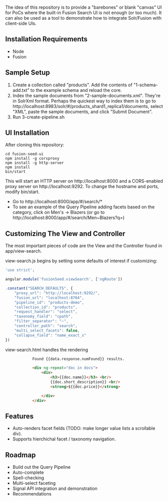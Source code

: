 

The idea of this repository is to provide a "barebones" or blank "canvas" UI for PoCs where the built-in Fusion Search UI is not enough (or too much). It can also be used as a tool to demonstrate how to integrate Solr/Fusion with client-side UIs.

## Installation Requirements
* Node
* Fusion

## Sample Setup
1. Create a collection called "products". Add the contents of "1-schema-add.txt" to the example schema and reload the core.
2. Index the sample documents from "2-sample-documents.xml". They're in SolrXml format. Perhaps the quickest way to index them is to go to http://localhost:8983/solr/#/products_shard1_replica1/documents, select "XML", paste the sample documents, and click "Submit Document".
3. Run 3-create-pipeline.sh 

## UI Installation
After cloning this repository:

~~~
cd fusion-seed-ui
npm install -g corsproxy
npm install -g http-server
npm install
bin/start
~~~
This will start an HTTP server on http://localhost:8000 and a CORS-enabled proxy server on http://localhost:9292. To change the hostname and ports, modify bin/start.

* Go to http://localhost:8000/app/#/search/*
* To see an example of the Query Pipeline adding facets based on the category, click on Men's -> Blazers (or go to http://localhost:8000/app/#/search/Men~Blazers?q=)

## Customizing The View and Controller
The most important pieces of code are the View and the Controller found in app/view-search. 

view-search.js begins by setting some defaults of interest if customizing:

~~~javascript
'use strict';

angular.module('fusionSeed.viewSearch', ['ngRoute'])

.constant("SEARCH_DEFAULTS", {
	"proxy_url": "http://localhost:9292/",
	"fusion_url": "localhost:8764",
	"pipeline_id": "products-demo",
	"collection_id": "products",
	"request_handler": "select",
	"taxonomy_field": "cpath",
	"filter_separator": "~",
	"controller_path": "search",
	"multi_select_facets": false,
	"collapse_field": "name_exact_s"
})
~~~

view-search.html handles the rendering

~~~html
			Found {{data.response.numFound}} results.

			<div ng-repeat="doc in docs">
				<div>
					<h3>{{doc.name}}</h3> <br/>
					{{doc.short_description}} <br/>
					<strong>${{doc.price}}</strong>

				</div>
			</div>
~~~

## Features
* Auto-renders facet fields (TODO: make longer value lists a scrollable div).
* Supports hierchichal facet / taxonomy navigation.

## Roadmap
* Build out the Query Pipeline
* Auto-complete
* Spell-checking
* Multi-select faceting
* Signal API integration and demonstration
* Recommendations



